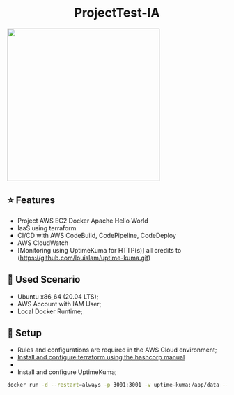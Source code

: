 <h1 align="center"> ProjectTest-IA </h1>

<img align="center" src="https://www.atlantico.com.br/wp-content/themes/atlantico/img/logo.png" width="350" alt=""/>

## ⭐ Features

* Project AWS EC2 Docker Apache Hello World
* IaaS using terraform
* CI/CD with AWS CodeBuild, CodePipeline, CodeDeploy
* AWS CloudWatch
* [Monitoring using UptimeKuma for HTTP(s)] all credits to (https://github.com/louislam/uptime-kuma.git)

## 🔧 Used Scenario
* Ubuntu x86_64 (20.04 LTS);
* AWS Account with IAM User;
* Local Docker Runtime;
 
## 🔧 Setup
* Rules and configurations are required in the AWS Cloud environment;
* [Install and configure terraform using the hashcorp manual](https://learn.hashicorp.com/tutorials/terraform/install-cli)
* 
* Install and configure UptimeKuma;
```bash
docker run -d --restart=always -p 3001:3001 -v uptime-kuma:/app/data --name uptime-kuma louislam/uptime-kuma:1
```
